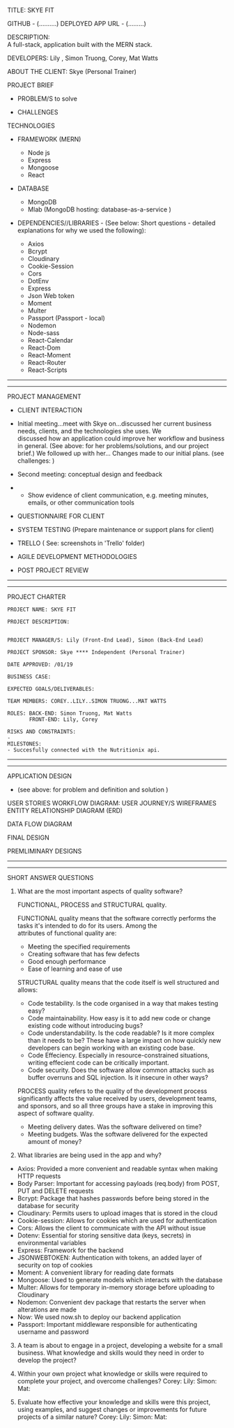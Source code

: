 
TITLE: SKYE FIT

GITHUB - (..........)
DEPLOYED APP URL - (.........)

DESCRIPTION:  
A full-stack, application built with the MERN stack. 


DEVELOPERS:
Lily ,
Simon Truong,
Corey,
Mat Watts 



ABOUT THE CLIENT: 
Skye (Personal Trainer)  

PROJECT BRIEF

- PROBLEM/S to solve

- CHALLENGES

TECHNOLOGIES 

- FRAMEWORK (MERN)
    - Node js
    - Express
    - Mongoose
    - React 

- DATABASE 
    - MongoDB 
    - Mlab (MongoDB hosting: database-as-a-service )

- DEPENDENCIES//LIBRARIES  - (See below: Short questions - detailed explanations for why we used the following):
    - Axios  
    - Bcrypt 
    - Cloudinary
    - Cookie-Session 
    - Cors 
    - DotEnv
    - Express
    - Json Web token 
    - Moment
    - Multer 
    - Passport (Passport - local) 
    - Nodemon   
    - Node-sass
    - React-Calendar
    - React-Dom
    - React-Moment 
    - React-Router 
    - React-Scripts


******************************************************************************************************************************
******************************************************************************************************************************

PROJECT MANAGEMENT 

- CLIENT INTERACTION 
 - Initial meeting...meet with Skye on...discussed her current business needs, clients, and the technologies she uses. We   
   discussed how an application could improve her 
   workflow and business in general. (See above: for her problems/solutions, and our project brief.)
   We followed up with her...
   Changes made to our initial plans. (see challenges: ) 

 - Second meeting: conceptual design and feedback  
 - * Show evidence of client communication, e.g. meeting minutes, emails, or other communication tools  

 - QUESTIONNAIRE FOR CLIENT 

 - SYSTEM TESTING (Prepare maintenance or support plans for client)   
 - TRELLO ( See: screenshots in 'Trello' folder)
 - AGILE DEVELOPMENT METHODOLOGIES
 - POST PROJECT REVIEW

******************************************************************************************************************************
******************************************************************************************************************************

PROJECT CHARTER

    PROJECT NAME: SKYE FIT 

    PROJECT DESCRIPTION:


    PROJECT MANAGER/S: Lily (Front-End Lead), Simon (Back-End Lead)

    PROJECT SPONSOR: Skye **** Independent (Personal Trainer)

    DATE APPROVED: /01/19

    BUSINESS CASE: 

    EXPECTED GOALS/DELIVERABLES: 

    TEAM MEMBERS: COREY..LILY..SIMON TRUONG...MAT WATTS 

    ROLES: BACK-END: Simon Truong, Mat Watts 
           FRONT-END: Lily, Corey

    RISKS AND CONSTRAINTS:
    - 
    MILESTONES: 
    - Succesfully connected with the Nutritionix api. 


******************************************************************************************************************************
******************************************************************************************************************************

APPLICATION DESIGN 

- (see above: for problem and definition and solution )

USER STORIES
WORKFLOW DIAGRAM: USER JOURNEY/S
WIREFRAMES
ENTITY RELATIONSHIP DIAGRAM (ERD)

DATA FLOW DIAGRAM

FINAL DESIGN 

PREMLIMINARY DESIGNS

******************************************************************************************************************************
******************************************************************************************************************************

SHORT ANSWER QUESTIONS


1. What are the most important aspects of quality software?

    FUNCTIONAL, PROCESS and STRUCTURAL quality. 

    FUNCTIONAL quality means that the software correctly performs the tasks it's intended to do for its users. Among the     
    attributes of functional quality are:

    - Meeting the specified requirements 
    - Creating software that has few defects
    - Good enough performance 
    - Ease of learning and ease of use

    STRUCTURAL quality means that the code itself is well structured and allows: 

    - Code testability. Is the code organised in a way that makes testing easy?
    - Code maintainability. How easy is it to add new code or change existing code without introducing bugs? 
    - Code understandability. Is the code readable? Is it more complex than it needs to be?  These have a large impact on how 
      quickly new developers can begin working with an existing code base.
    - Code Effeciency. Especially in resource-constrained situations, writing effecient code can be critically important. 
    - Code security. Does the software allow common attacks such as buffer overruns and SQL injection. Is it insecure in other 
      ways?    

    PROCESS quality refers to the quality of the development process significantly affects the value received by users, 
    development teams, and sponsors, and so all three groups have a stake in improving this aspect of software quality. 

    - Meeting delivery dates. Was the software delivered on time?
    - Meeting budgets. Was the software delivered for the expected amount of money? 
 

2. What libraries are being used in the app and why?

* Axios: Provided a more convenient and readable syntax when making HTTP requests
* Body Parser: Important for accessing payloads (req.body) from POST, PUT and DELETE requests
* Bcrypt: Package that hashes passwords before being stored in the database for security
* Cloudinary: Permits users to upload images that is stored in the cloud
* Cookie-session: Allows for cookies which are used for authentication
* Cors: Allows the client to communicate with the API without issue
* Dotenv: Essential for storing sensitive data (keys, secrets) in environmental variables
* Express: Framework for the backend
* JSONWEBTOKEN: Authentication with tokens, an added layer of security on top of cookies
* Moment: A convenient library for reading date formats
* Mongoose: Used to generate models which interacts with the database
* Multer: Allows for temporary in-memory storage before uploading to Cloudinary
* Nodemon: Convenient dev package that restarts the server when alterations are made
* Now: We used now.sh to deploy our backend application
* Passport: Important middleware responsible for authenticating username and password

3. A team is about to engage in a project, developing a website for a small business. What knowledge and skills would they need in order to develop the project?

4. Within your own project what knowledge or skills were required to complete your project, and overcome challenges?
   Corey: 
   Lily:
   Simon:
   Mat: 

5. Evaluate how effective your knowledge and skills were this project, using examples, and suggest changes or improvements for future projects of a similar nature?
   Corey: 
   Lily:
   Simon:
   Mat: 


